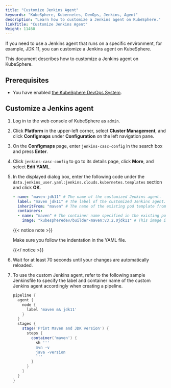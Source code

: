 ```yaml
---
title: "Customize Jenkins Agent"
keywords: "KubeSphere, Kubernetes, DevOps, Jenkins, Agent"
description: "Learn how to customize a Jenkins agent on KubeSphere."
linkTitle: "Customize Jenkins Agent"
Weight: 11460
---
```


If you need to use a Jenkins agent that runs on a specific environment, for example, JDK 11, you can customize a Jenkins agent on KubeSphere.

This document describes how to customize a Jenkins agent on KubeSphere. 

## Prerequisites

- You have enabled [the KubeSphere DevOps System](../../../pluggable-components/devops/).

## Customize a Jenkins agent

1. Log in to the web console of KubeSphere as `admin`.

2. Click **Platform** in the upper-left corner, select **Cluster Management**, and click **Configmaps** under **Configuration** on the left navigation pane.

3. On the **Configmaps** page, enter `jenkins-casc-config` in the search box and press **Enter**.

4. Click `jenkins-casc-config` to go to its details page, click **More**, and select **Edit YAML**.

5. In the displayed dialog box, enter the following code under the `data.jenkins_user.yaml:jenkins.clouds.kubernetes.templates` section and click **OK**.

   ```yaml
   - name: "maven-jdk11" # The name of the customized Jenkins agent.
     label: "maven jdk11" # The label of the customized Jenkins agent. To specify multiple labels, use spaces to seperate them. 
     inheritFrom: "maven" # The name of the existing pod template from which this customzied Jenkins agent inherits.
     containers:
     - name: "maven" # The container name specified in the existing pod template from which this customzied Jenkins agent inherits.
       image: "kubespheredev/builder-maven:v3.2.0jdk11" # This image is used for testing purposes only. You can use your own images.
   ```

   {{< notice note >}}

   Make sure you follow the indentation in the YAML file.

   {{</ notice >}}

6. Wait for at least 70 seconds until your changes are automatically reloaded.

7. To use the custom Jenkins agent, refer to the following sample Jenkinsfile to specify the label and container name of the custom Jenkins agent accordingly when creating a pipeline.

   ```groovy
   pipeline {
     agent {
       node {
         label 'maven && jdk11'
       }
     }
     stages {
       stage('Print Maven and JDK version') {
         steps {
           container('maven') {
             sh '''
             mvn -v
             java -version
             '''
           }
         }
       }
     }
   }
   ```

   
